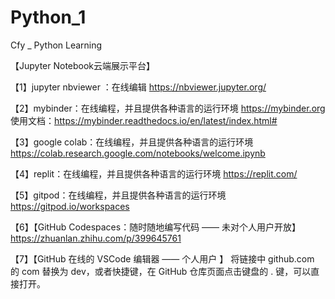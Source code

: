 # Python_1
Cfy _ Python Learning


 【Jupyter Notebook云端展示平台】

 【1】jupyter nbviewer ：在线编辑                       https://nbviewer.jupyter.org/

 【2】mybinder：在线编程，并且提供各种语言的运行环境        https://mybinder.org  
                                                      使用文档：https://mybinder.readthedocs.io/en/latest/index.html#

 【3】google colab：在线编程，并且提供各种语言的运行环境    https://colab.research.google.com/notebooks/welcome.ipynb

 【4】replit：在线编程，并且提供各种语言的运行环境          https://replit.com/
 
 【5】gitpod：在线编程，并且提供各种语言的运行环境          https://gitpod.io/workspaces
 
 【6】【GitHub Codespaces：随时随地编写代码  —— 未对个人用户开放】  https://zhuanlan.zhihu.com/p/399645761

 【7】【GitHub 在线的 VSCode 编辑器 —— 个人用户 】       将链接中 github.com 的 com 替换为 dev，或者快捷键，在 GitHub 仓库页面点击键盘的 . 键，可以直接打开。

